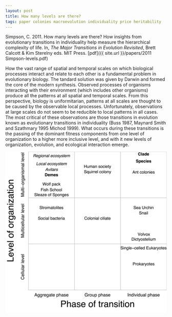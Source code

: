 ```yaml
---
layout: post
title: How many levels are there?
tags: paper colonies macroevolution individuality price heritability
---
```


Simpson, C. 2011. How many levels are there? How insights from evolutionary transitions in individuality help measure the hierarchical complexity of life. In, _The Major Transitions in Evolution Revisited_, Brett Calcott & Kim Sterelny eds. MIT Press. [pdf]({{ site.url }}/papers/2011 Simpson-levels.pdf)


How the vast range of spatial and temporal scales on which biological processes interact and relate to each other is a fundamental problem in evolutionary biology. The tandard solution was given by Darwin and formed the core of the modern synthesis.  Observed processes of organisms interacting with their environment (which includes other organisms) produce all the patterns at all spatial and temporal scales.  From this perspective, biology is uniformitarian, patterns at all scales are thought to be caused by the observable local processes. Unfortunately, observations at large scales do not seem to be reducible to local patterns in all cases.  The most critical of these observations are those transitions in evolution known as evolutionary transitions in individuality (Buss 1987, Maynard Smith and Szathmary 1995 Michod 1999). What occurs during these transitions is the passing of the dominant fitness components from one level of organization to a higher more inclusive level, and with it new levels of organization, evolution, and ecological interaction emerge. 


<img src="/assets/img/levels.png"  style="width: 750px;"/>

